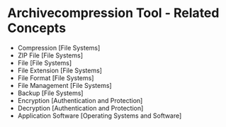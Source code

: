 # Archivecompression Tool - Related Concepts

- Compression [File Systems]
- ZIP File [File Systems]
- File [File Systems]
- File Extension [File Systems]
- File Format [File Systems]
- File Management [File Systems]
- Backup [File Systems]
- Encryption [Authentication and Protection]
- Decryption [Authentication and Protection]
- Application Software [Operating Systems and Software]
